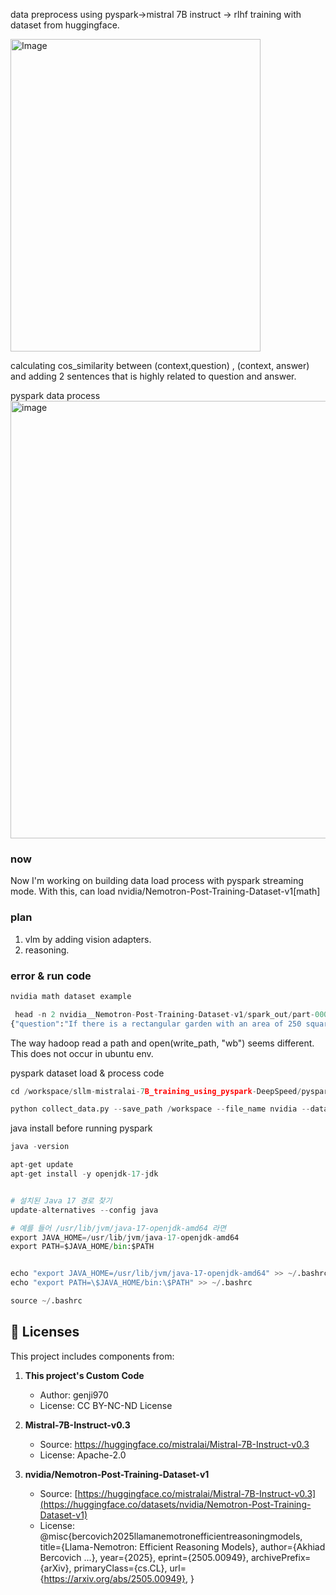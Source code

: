 data preprocess using pyspark->mistral 7B instruct -> rlhf training with dataset from huggingface.<br>

<img width="400" height="500" alt="Image" src="https://github.com/user-attachments/assets/978e3e16-9e02-43f9-bc7c-90ff7ffc0026" />

calculating cos_similarity between (context,question) , (context, answer) and adding 2 sentences that is highly related to question and answer.

pyspark data process 
<img width="800" height="700" alt="image" src="https://github.com/user-attachments/assets/1f890280-ba59-4316-aa68-b26876db8644" />


### now ###
Now I'm working on building data load process with pyspark streaming mode. With this, can load nvidia/Nemotron-Post-Training-Dataset-v1[math]

### plan ###
1. vlm by adding vision adapters.
2. reasoning.

### error & run code ###
```python
nvidia math dataset example

 head -n 2 nvidia__Nemotron-Post-Training-Dataset-v1/spark_out/part-00000*.json | tail -n 1
{"question":"If there is a rectangular garden with an area of 250 square meters next to a building and fenced on three sides, with the building acting as the fourth fence, and if the side of the garden parallel to the building has length \\( x \\) meters, express the amount of fencing required as a function of \\( x \\).","expected_answer":"","output_cleaned":"<think> I have a problem about a rectangular garden next to a building. The garden has an area of 250 square meters and is fenced on three sides, with the building acting as the fourth side. The side parallel to the building is length \\( x \\) meters, and I need to express the amount of fencing required as a function of \\( x \\). First, visualize this. There's a rectangle with one side against a building, so we only need to fence the other three sides. The side parallel to the building is given as \\( x \\). Let me denote the other side as \\( y \\). So, the area is length times width, which is \\( x \\times y = 250 \\) square meters. Now, the fencing is only on three sides. Since the building is acting as one side, probably the side parallel to it doesn't need fencing, but we need to fence the two lengths and the one width opposite the building. I need to be careful. Assume that the building is along one of the lengths. Typically, in such problems, the building is along the width or the length, but here it specifies that the side parallel to the building is \\( x \\). So, let's say the building is along one side, and the side parallel to it is also of length \\( x \\), so that's the opposite side. Then, the two other sides are perpendicular to the building, each of length, say, \\( y \\). So, the fencing required would be for the two sides of length \\( y \\) and the one side of length \\( x \\) that's opposite the building. The side against the building doesn't need fencing. So, total fencing \\( F = x + 2y \\) meters. Now, I know that the area is \\( x \\times y = 250 \\). So, I can express \\( y \\) in terms of \\( x \\): \\( y = \\frac{250}{x} \\). Then, substitute into the fencing equation: \\( F = x + 2 \\times \\frac{250}{x} = x + \\frac{500}{x} \\). Is that it? It seems straightforward. But let me double-check. The problem says \"the side of the garden parallel to the building has length \\( x \\) meters.\" So, yes, \\( x \\) is the length parallel to the building, and since the building is one side, we don't fence that, but we do fence the opposite side, which is also length \\( x \\), and the two ends, each of length \\( y \\). So, fencing is \\( x + 2y \\), and with area \\( xy = 250 \\), so \\( F(x) = x + \\frac{500}{x} \\). I recall that sometimes people might confuse which sides are being fenced, but I think this is correct. Let me denote: let the length parallel to the building be \\( l = x \\), and the width perpendicular to the building be \\( w \\). Area \\( A = l \\times w = x w = 250 \\). Fencing: since building is along one length, we fence the other length (opposite) and the two widths. So yes, fencing \\( F = l + 2w = x + 2w \\). Since \\( w = \\frac{250}{x} \\), so \\( F = x + 2 \\times \\frac{250}{x} = x + \\frac{500}{x} \\). I think that's the function. The problem asks to express the amount of fencing required as a function of \\( x \\), and this seems to be it. Is there any constraint on \\( x \\)? Probably \\( x > 0 \\), but since it's a length, and area is positive, \\( x \\) should be positive. But for the function, we don't need to specify domain unless asked. So, the function is \\( F(x) = x + \\frac{500}{x} \\). I should write it neatly. Sometimes they write it as a single fraction, but it's not necessary. I can write it as \\( F(x) = \\frac{x^2 + 500}{x} \\), but that's more complicated. Better to leave it as \\( x + \\frac{500}{x} \\). Now, the answer should be in a box. So, I think that's it. But let me make sure about the sides. Suppose the building is along the width. But the problem says \"the side parallel to the building has length \\( x \\)\", so if the building is along a width, but typically, the side parallel to it would be the opposite width, but then the lengths would be perpendicular. But in that case, if building is along one width, say of length \\( w \\), then side parallel is the opposite width, also \\( w \\), so \\( x = w \\), and lengths are, say, \\( l \\), area \\( l \\times w = l x = 250 \\). Fencing: if building is along one width, then we need to fence the other width (opposite) and the two lengths. So fencing \\( F = w + 2l = x + 2l \\), but since \\( l = \\frac{250}{x} \\), same as before: \\( F = x + 2 \\times \\frac{250}{x} = x + \\frac{500}{x} \\). Same thing! Whether the building is along the length or the width, as long as \\( x \\) is the dimension parallel to the building, it works out the same. Because in both interpretations, the fencing includes the side opposite the building and the two adjacent sides. So, no issue. Therefore, the function is \\( F(x) = x + \\frac{500}{x} \\). I think that's the answer. </think>The garden is rectangular with an area of 250 square meters, and the building acts as one side, so fencing is required for the other three sides. The side parallel to the building is given as \\(x\\) meters. Let the length parallel to the building be \\(x\\) and the width perpendicular to the building be \\(y\\). The area is given by: \\[ x \\cdot y = 250 \\] Solving for \\(y\\): \\[ y = \\frac{250}{x} \\] The fencing is required for the side opposite the building (length \\(x\\)) and the two widths perpendicular to the building (each of length \\(y\\)). Thus, the total fencing required is: \\[ F = x + 2y \\] Substitute \\(y = \\frac{250}{x}\\): \\[ F = x + 2 \\left( \\frac{250}{x} \\right) = x + \\frac{500}{x} \\] Therefore, the amount of fencing required as a function of \\(x\\) is: \\[ F(x) = x + \\frac{500}{x} \\] \\boxed{F(x) = x + \\dfrac{500}{x}}"}
```
The way hadoop read a path and open(write_path, "wb") seems different.
This does not occur in ubuntu env.

pyspark dataset load & process code
```python
cd /workspace/sllm-mistralai-7B_training_using_pyspark-DeepSpeed/pyspark_data_load

python collect_data.py --save_path /workspace --file_name nvidia --dataset_name nvidia/Nemotron-Post-Training-Dataset-v1 --sample_ratio 0.1
```

java install before running pyspark
```python
java -version

apt-get update
apt-get install -y openjdk-17-jdk


# 설치된 Java 17 경로 찾기
update-alternatives --config java

# 예를 들어 /usr/lib/jvm/java-17-openjdk-amd64 라면
export JAVA_HOME=/usr/lib/jvm/java-17-openjdk-amd64
export PATH=$JAVA_HOME/bin:$PATH


echo "export JAVA_HOME=/usr/lib/jvm/java-17-openjdk-amd64" >> ~/.bashrc
echo "export PATH=\$JAVA_HOME/bin:\$PATH" >> ~/.bashrc

source ~/.bashrc
```

## 📜 Licenses

This project includes components from:

1. **This project's Custom Code**
   - Author: genji970
   - License: CC BY-NC-ND License

2. **Mistral-7B-Instruct-v0.3**
   - Source: https://huggingface.co/mistralai/Mistral-7B-Instruct-v0.3
   - License: Apache-2.0
  
3. **nvidia/Nemotron-Post-Training-Dataset-v1**
   - Source: [https://huggingface.co/mistralai/Mistral-7B-Instruct-v0.3](https://huggingface.co/datasets/nvidia/Nemotron-Post-Training-Dataset-v1)
   - License: @misc{bercovich2025llamanemotronefficientreasoningmodels,
      title={Llama-Nemotron: Efficient Reasoning Models}, 
      author={Akhiad Bercovich ...},
      year={2025},
      eprint={2505.00949},
      archivePrefix={arXiv},
      primaryClass={cs.CL},
      url={https://arxiv.org/abs/2505.00949}, 
}

